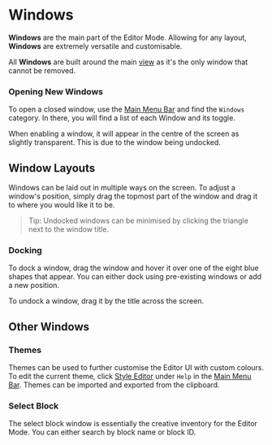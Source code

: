 # Windows

**Windows** are the main part of the Editor Mode. Allowing for any layout, **Windows** are extremely versatile and customisable.

All **Windows** are built around the main [view](views.md) as it's the only window that cannot be removed.

### Opening New Windows

To open a closed window, use the [Main Menu Bar](/editor/mainmenubar/intro.md) and find the `Windows` category. In there, you will find a list of each Window and its toggle.

When enabling a window, it will appear in the centre of the screen as slightly transparent. This is due to the window being undocked.

## Window Layouts

Windows can be laid out in multiple ways on the screen. To adjust a window's position, simply drag the topmost part of the window and drag it to where you would like it to be.

> Tip: Undocked windows can be minimised by clicking the triangle next to the window title.

### Docking

To dock a window, drag the window and hover it over one of the eight blue shapes that appear. You can either dock using pre-existing windows or add a new position.

To undock a window, drag it by the title across the screen.

## Other Windows

### Themes

Themes can be used to further customise the Editor UI with custom colours. To edit the current theme, click [Style Editor](/editor/windows/styleeditor.md) under `Help` in the [Main Menu Bar](/src/editor/mainmenubar/intro.md). Themes can be imported and exported from the clipboard. 

### Select Block

The select block window is essentially the creative inventory for the Editor Mode. You can either search by block name or block ID.